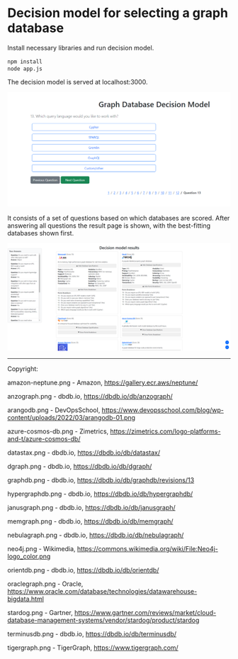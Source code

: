 # Decision model for selecting a graph database

Install necessary libraries and run decision model.
```
npm install
node app.js
```
The decision model is served at localhost:3000.

<img src="public/images/decision-model-screenshot2.png" width="700px"></img>

It consists of a set of questions based on which databases are scored.
After answering all questions the result page is shown, with the best-fitting databases shown first.


<img src="public/images/decision-model-screenshot3.png" width="700px"></img>

<hr>
Copyright:

amazon-neptune.png - Amazon, https://gallery.ecr.aws/neptune/

anzograph.png - dbdb.io, https://dbdb.io/db/anzograph/

arangodb.png - DevOpsSchool, https://www.devopsschool.com/blog/wp-content/uploads/2022/03/arangodb-01.png

azure-cosmos-db.png - Zimetrics, https://zimetrics.com/logo-platforms-and-t/azure-cosmos-db/

datastax.png - dbdb.io, https://dbdb.io/db/datastax/

dgraph.png - dbdb.io, https://dbdb.io/db/dgraph/

graphdb.png - dbdb.io, https://dbdb.io/db/graphdb/revisions/13

hypergraphdb.png - dbdb.io, https://dbdb.io/db/hypergraphdb/

janusgraph.png - dbdb.io, https://dbdb.io/db/janusgraph/

memgraph.png - dbdb.io, https://dbdb.io/db/memgraph/

nebulagraph.png - dbdb.io, https://dbdb.io/db/nebulagraph/

neo4j.png - Wikimedia, https://commons.wikimedia.org/wiki/File:Neo4j-logo_color.png

orientdb.png - dbdb.io, https://dbdb.io/db/orientdb/

oraclegraph.png - Oracle, https://www.oracle.com/database/technologies/datawarehouse-bigdata.html

stardog.png - Gartner, https://www.gartner.com/reviews/market/cloud-database-management-systems/vendor/stardog/product/stardog

terminusdb.png - dbdb.io, https://dbdb.io/db/terminusdb/

tigergraph.png - TigerGraph, https://www.tigergraph.com/

